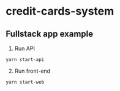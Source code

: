 # credit-cards-system
## Fullstack app example

1. Run API
```
yarn start-api
```
2. Run front-end
```
yarn start-web
```
